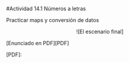 #Actividad 14.1  Números a letras

Practicar maps y conversión de datos


<center>
![El escenario final]
</center>


[Enunciado en PDF][PDF]

[PDF]: 
